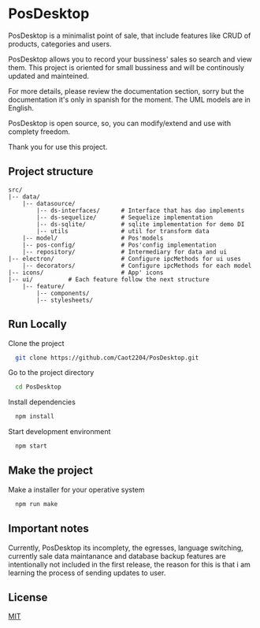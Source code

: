 
# PosDesktop

PosDesktop is a minimalist point of sale, that include features like CRUD of products, categories and users.

PosDesktop allows you to record your bussiness' sales so search and view them. This project is oriented for small bussiness and will be continously updated and mainteined.

For more details, please review the documentation section, sorry but the documentation it's only in spanish for the moment. The UML models are in English.

PosDesktop is open source, so, you can modify/extend and use with complety freedom.

Thank you for use this project.

## Project structure

```
src/
|-- data/
    |-- datasource/
        |-- ds-interfaces/      # Interface that has dao implements
        |-- ds-sequelize/       # Sequelize implementation
        |-- ds-sqlite/          # sqlite implementation for demo DI
        |-- utils               # util for transform data
    |-- model/                  # Pos'models
    |-- pos-config/             # Pos'config implementation
    |-- repository/             # Intermediary for data and ui
|-- electron/                   # Configure ipcMethods for ui uses
    |-- decorators/             # Configure ipcMethods for each model
|-- icons/                      # App' icons
|-- ui/          # Each feature follow the next structure
    |-- feature/
        |-- components/
        |-- stylesheets/
```


## Run Locally

Clone the project

```bash
  git clone https://github.com/Caot2204/PosDesktop.git
```

Go to the project directory

```bash
  cd PosDesktop
```

Install dependencies

```bash
  npm install
```

Start development environment

```bash
  npm start
```

## Make the project

Make a installer for your operative system

```bash
  npm run make
```

## Important notes

Currently, PosDesktop its incomplety, the egresses, language switching, currently sale data maintanance and database backup features are intentionally not included in the first release, the reason for this is that i am learning the process of sending updates to user.

## License

[MIT](https://choosealicense.com/licenses/mit/)


